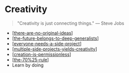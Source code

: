 # Creativity

> "Creativity is just connecting things." — Steve Jobs

- [[there-are-no-original-ideas]]
- [[the-future-belongs-to-deep-generalists]]
- [[everyone-needs-a-side-project]]
- [[multiple-side-projects-yields-creativity]]
- [[creation-is-permissionless]]
- [[the-70%25-rule]]
- Learn by doing

[//begin]: # "Autogenerated link references for markdown compatibility"
[there-are-no-original-ideas]: creativity/there-are-no-original-ideas "There Are No Original Ideas"
[the-future-belongs-to-deep-generalists]: creativity/the-future-belongs-to-deep-generalists "The Future Belongs to Deep Generalists"
[everyone-needs-a-side-project]: creativity/everyone-needs-a-side-project "Everyone needs a side project"
[multiple-side-projects-yields-creativity]: creativity/multiple-side-projects-yields-creativity "Multiple Side Projects Yields Creativity"
[creation-is-permissionless]: creativity/creation-is-permissionless "Creation Is Permissionless"
[the-70%25-rule]: creativity/the-70%25-rule "The 70% Rule"
[//end]: # "Autogenerated link references"
